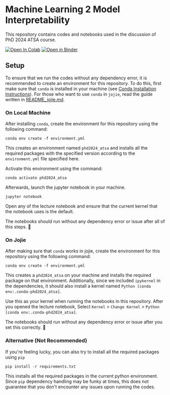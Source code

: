 # Machine Learning 2 Model Interpretability

This repository contains codes and notebooks used in the discussion of PhD 2024 ATSA course.

[![Open In Colab](https://colab.research.google.com/assets/colab-badge.svg)](https://colab.research.google.com/github/leolorenzoii/phd2024_atsa/blob/main/) [![Open in Binder](https://mybinder.org/badge_logo.svg)](https://mybinder.org/v2/gh/leolorenzoii/phd2024_atsa.git/main)



## Setup

To ensure that we run the codes without any dependency error, it is recommended to create an environment for this repository. To do this, first make sure that `conda` is installed in your machine (see [Conda Installation Instructions](https://docs.conda.io/projects/conda/en/latest/user-guide/install/index.html)). For those who want to use `conda` in `jojie`, read the guide written in [README_jojie.md](./README_jojie.md).

### On Local Machine

After installing `conda`, create the environment for this repository using the following command:

```
conda env create -f environment.yml
```

This creates an environment named `phd2024_atsa` and installs all the required packages with the specified version according to the `environment.yml` file specified here.

Activate this environment using the command:

```
conda activate phd2024_atsa
```

Afterwards, launch the jupyter notebook in your machine.

```
jupyter notebook
```

Open any of the lecture notebook and ensure that the current kernel that the notebook uses is the default.

The notebooks should run without any dependency error or issue after all of this steps. 🎉

### On Jojie

After making sure that `conda` works in jojie, create the environment for this repository using the following command:

```
conda env create -f environment.yml
```

This creates a `phd2024_atsa` on your machine and installs the required package on that environment. Additionally, since we included `ipykernel` in the dependencies, it should also install a kernel named `Python [conda env:.conda-phd2024_atsa]`.

Use this as your kernel when running the notebooks in this repository. After you opened the lecture notebook, Select `Kernel` > `Change Kernel` > `Python [conda env:.conda-phd2024_atsa]`.

The notebooks should run without any dependency error or issue after you set this correctly. 🎉

### Alternative (Not Recommended)

If you're feeling lucky, you can also try to install all the required packages using `pip`

```
pip install -r requirements.txt
```

This installs all the required packages in the current python environment. Since `pip` dependency handling may be funky at times, this does not guarantee that you don't encounter any issues upon running the codes.

